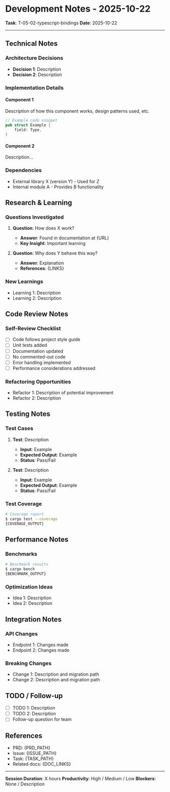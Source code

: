 # Development Notes - 2025-10-22

**Task**: T-05-02-typescript-bindings
**Date**: 2025-10-22

---

## Technical Notes

### Architecture Decisions

- **Decision 1**: Description
- **Decision 2**: Description

### Implementation Details

#### Component 1

Description of how this component works, design patterns used, etc.

```rust
// Example code snippet
pub struct Example {
    field: Type,
}
```

#### Component 2

Description...

### Dependencies

- External library X (version Y) - Used for Z
- Internal module A - Provides B functionality

## Research & Learning

### Questions Investigated

1. **Question**: How does X work?
   - **Answer**: Found in documentation at {URL}
   - **Key Insight**: Important learning

2. **Question**: Why does Y behave this way?
   - **Answer**: Explanation
   - **References**: {LINKS}

### New Learnings

- Learning 1: Description
- Learning 2: Description

## Code Review Notes

### Self-Review Checklist

- [ ] Code follows project style guide
- [ ] Unit tests added
- [ ] Documentation updated
- [ ] No commented-out code
- [ ] Error handling implemented
- [ ] Performance considerations addressed

### Refactoring Opportunities

- Refactor 1: Description of potential improvement
- Refactor 2: Description

## Testing Notes

### Test Cases

1. **Test**: Description
   - **Input**: Example
   - **Expected Output**: Example
   - **Status**: Pass/Fail

2. **Test**: Description
   - **Input**: Example
   - **Expected Output**: Example
   - **Status**: Pass/Fail

### Test Coverage

```bash
# Coverage report
$ cargo test --coverage
{COVERAGE_OUTPUT}
```

## Performance Notes

### Benchmarks

```bash
# Benchmark results
$ cargo bench
{BENCHMARK_OUTPUT}
```

### Optimization Ideas

- Idea 1: Description
- Idea 2: Description

## Integration Notes

### API Changes

- Endpoint 1: Changes made
- Endpoint 2: Changes made

### Breaking Changes

- Change 1: Description and migration path
- Change 2: Description and migration path

## TODO / Follow-up

- [ ] TODO 1: Description
- [ ] TODO 2: Description
- [ ] Follow-up question for team

## References

- PRD: {PRD_PATH}
- Issue: {ISSUE_PATH}
- Task: {TASK_PATH}
- Related docs: {DOC_LINKS}

---

**Session Duration**: X hours
**Productivity**: High / Medium / Low
**Blockers**: None / Description
